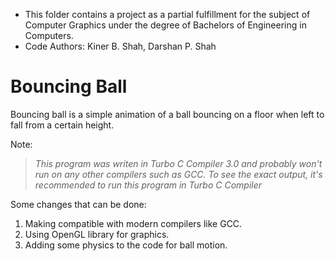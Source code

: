 - This folder contains a project as a partial fulfillment for the subject of Computer Graphics under the degree of Bachelors of Engineering in Computers.
- Code Authors: Kiner B. Shah, Darshan P. Shah

# Bouncing Ball
Bouncing ball is a simple animation of a ball bouncing on a floor when left to fall from a certain height.

Note:

  > *This program was writen in Turbo C Compiler 3.0 and probably won't run on any other compilers such as GCC. To see the exact output, it's recommended to run this program in Turbo C Compiler*

Some changes that can be done:
1. Making compatible with modern compilers like GCC.
2. Using OpenGL library for graphics.
3. Adding some physics to the code for ball motion.
